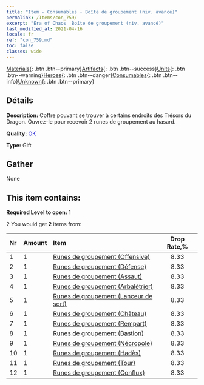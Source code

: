 ```yaml
---
title: "Item - Consumables - Boîte de groupement (niv. avancé)"
permalink: /Items/con_759/
excerpt: "Era of Chaos  Boîte de groupement (niv. avancé)"
last_modified_at: 2021-04-16
locale: fr
ref: "con_759.md"
toc: false
classes: wide
---
```

 [Materials](/fr/Items/){: .btn .btn--primary}[Artifacts](/fr/Items/Artifacts/){: .btn .btn--success}[Units](/fr/Items/Units/){: .btn .btn--warning}[Heroes](/fr/Items/Heroes/){: .btn .btn--danger}[Consumables](/fr/Items/Consumables/){: .btn .btn--info}[Unknown](/fr/Items/Unknown/){: .btn .btn--primary}

## Détails
 **Description:** Coffre pouvant se trouver à certains endroits des Trésors du Dragon. Ouvrez-le pour recevoir 2 runes de groupement au hasard.

 **Quality:** <span style="color: #0000CD">OK</span>

 **Type:** Gift

## Gather

  None

## This item contains:

 **Required Level to open:** 1

 2 You would get **2** items  from:

  | Nr | Amount |     Item    | Drop Rate,% |
  |:---|:-------|:------------|:---------:|
  | 1 | 1 | [Runes de groupement (Offensive)](/fr/Items/con_734/) | 8.33 | 
  | 2 | 1 | [Runes de groupement (Défense)](/fr/Items/con_739/) | 8.33 | 
  | 3 | 1 | [Runes de groupement (Assaut)](/fr/Items/con_741/) | 8.33 | 
  | 4 | 1 | [Runes de groupement (Arbalétrier)](/fr/Items/con_742/) | 8.33 | 
  | 5 | 1 | [Runes de groupement (Lanceur de sort)](/fr/Items/con_746/) | 8.33 | 
  | 6 | 1 | [Runes de groupement (Château)](/fr/Items/con_752/) | 8.33 | 
  | 7 | 1 | [Runes de groupement (Rempart)](/fr/Items/con_753/) | 8.33 | 
  | 8 | 1 | [Runes de groupement (Bastion)](/fr/Items/con_754/) | 8.33 | 
  | 9 | 1 | [Runes de groupement (Nécropole)](/fr/Items/con_755/) | 8.33 | 
  | 10 | 1 | [Runes de groupement (Hadès)](/fr/Items/con_777/) | 8.33 | 
  | 11 | 1 | [Runes de groupement (Tour)](/fr/Items/con_785/) | 8.33 | 
  | 12 | 1 | [Runes de groupement (Conflux)](/fr/Items/con_791/) | 8.33 | 
